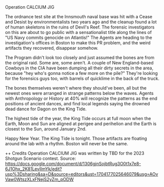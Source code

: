 
 Operation CALCIUM JIG 

 The ordnance test site at the Innsmouth naval base was hit with a Cease and Desist by environmentalists two years ago and the cleanup found a lot of human skeletons in the ruins of Devil's Reef. The forensic investigators on this are about to go public with a sensationalist title along the lines of "US Navy commits genocide on Atlantis!" The Agents are heading to the investigation's offices in Boston to make this PR problem, and the weird artifacts they recovered, disappear somehow. 

 The Program didn't look too closely and just assumed the bones are from the original raid. Some are, some aren't. A couple of New England-based Cowboys in the CIA have been dumping all their dirty secrets in the area, because "hey who's gonna notice a few more on the pile?" They're looking for the forensics guys too, with barrels of quicklime in the back of the truck. 

 The bones themselves weren't where they should've been, all but the newest ones were arranged in strange patterns below the waves. Agents with Anthropology or History at 40% will recognize the patterns as the end positions of ancient dances, and find local legends saying the drowned dead dance for Dagon on the King Tide. 

 The highest tide of the year, the King Tide occurs at full moon when the Earth, Moon and Sun are aligned at perigee and perihelion and the Earth is closest to the Sun, around January 2nd. 

 Happy New Year. The King Tide is tonight. Those artifacts are floating around the lab with a rhythm. Boston will never be the same. 

++ Credits
Operation CALCIUM JIG was written by TBD for the 2023 Shotgun Scenario contest.
Source: https://docs.google.com/document/d/1306gjnSojbtRug3O0t1x7e8-6J1Ohx_2K81LevIImYk/edit?usp%3Dsharing&sa=D&source=editors&ust=1704177025646079&usg=AOvVaw0WtszXLxFNejS2yZm_pODW